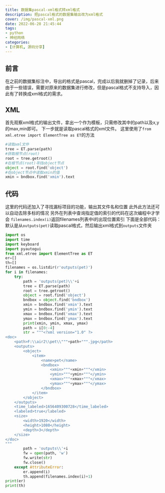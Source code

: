 ```yaml
---
title: 数据集pascal-xml格式转xml格式
description: 把pascal格式的数据集输出改为xml格式
cover: /img/pascal-xml.png
date: 2022-06-28 21:45:44
tags:
- python
- 神经网络
categories: 
- [计算机, 源码分享]
---
```


## 前言
在之前的数据集标注中，导出的格式是pascal，完成以后我就删掉了记录，后来由于一些错误，需要对原来的数据集进行修改，但是pascal格式不支持导入，因此有了转换成xml格式的需求。

## XML
首先观察xml格式的输出文件，拿出一个作为模板，只需修改其中的path以及x,y的max,min即可。
下一步就是读取pascal格式的xml文件。
这里使用了`from xml.etree import ElementTree as ET`的方法
```python
#读取xml文件
tree = ET.parse(path)
#获取根节点(root)
root = tree.getroot()
#在根节点(root)寻找object节点
object = root.find('object')
#在object节点中读取xmin的值
xmin = bndbox.find('xmin').text
```

## 代码
这里的代码还加入了寻找漏标项目的功能，输出其文件名和位置
此外此方法还可以自动去除多标的情况
另外在列表中查询指定值的索引的代码在这次编程中才学会
`filenames.index(i)`返回filenames列表中i的出现位置索引
下面是全部代码：
默认是从`outputs(pet)`读取pascal格式，然后输出xml格式到`outputs`文件夹
```python
import os
import time
import keyboard
import pyautogui
from xml.etree import ElementTree as ET
er=[]
th=[]
filenames = os.listdir(r'outputs(pet)')
for i in filenames:
    try:
        path = 'outputs(pet)\\'+i
        tree = ET.parse(path)
        root = tree.getroot()
        object = root.find('object')
        bndbox = object.find('bndbox')
        xmin = bndbox.find('xmin').text
        ymin = bndbox.find('ymin').text
        xmax = bndbox.find('xmax').text
        ymax = bndbox.find('ymax').text
        print(xmin, ymin, xmax, ymax)
        path = i[0:-4]
        str = """<?xml version="1.0" ?>
<doc>
	<path>F:\\air2\\pet\\"""+path+""".jpg</path>
	<outputs>
		<object>
			<item>
				<name>pet</name>
				<bndbox>
					<xmin>"""+xmin+"""</xmin>
					<ymin>"""+ymin+"""</ymin>
					<xmax>"""+xmax+"""</xmax>
					<ymax>"""+ymax+"""</ymax>
				</bndbox>
			</item>
		</object>
	</outputs>
	<time_labeled>1656409300728</time_labeled>
	<labeled>true</labeled>
	<size>
		<width>1920</width>
		<height>1080</height>
		<depth>3</depth>
	</size>
</doc>
"""
        path = 'outputs\\'+i
        fw = open(path, 'w')
        fw.write(str)
        fw.close()
    except AttributeError:
        er.append(i)
        th.append(filenames.index(i)+1)
print(er)
print(th)

```
